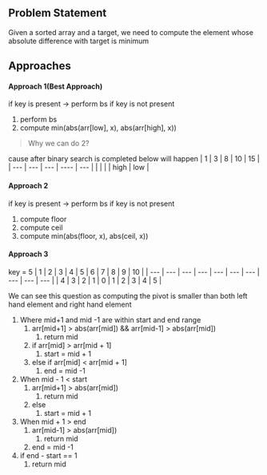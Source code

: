 ## Problem Statement
Given a sorted array and a target, we need to compute the element whose absolute difference with target is minimum

## Approaches
#### Approach 1(Best Approach)
if key is present -> perform bs
if key is not present
1) perform bs
2) compute min(abs(arr[low], x), abs(arr[high], x))
> Why we can do 2?

cause after binary search is completed below will happen
| 1   | 3   | 8   | 10   | 15  |
| --- | --- | --- | ---- | --- |
|     |     |     | high | low    |

#### Approach 2
if key is present -> perform bs
if key is not present
1) compute floor
2) compute ceil
3) compute min(abs(floor, x), abs(ceil, x))

#### Approach 3
key = 5
| 1   | 2   | 3   | 4   | 5   | 6   | 7   | 8   | 9   | 10  |
| --- | --- | --- | --- | --- | --- | --- | --- | --- | --- |
| 4   | 3   | 2   | 1   | 0   | 1   | 2   | 3   | 4   | 5   |

We can see this question as computing the pivot is smaller than both left hand element and right hand element
1) Where mid+1 and mid -1 are within start and end range
	1) arr[mid+1] > abs(arr[mid]) && arr[mid-1] > abs(arr[mid])
		1) return mid
	2) if arr[mid] > arr[mid + 1]
		1) start = mid + 1
	3) else if arr[mid] < arr[mid + 1]
		1) end = mid -1
2) When mid - 1 < start
	1) arr[mid+1] > abs(arr[mid])
		1) return mid
	2) else 
		1) start = mid + 1
3) When mid + 1 > end
	1) arr[mid-1] > abs(arr[mid])
		1) return mid
	2) end = mid -1
4) if end - start == 1
	1) return mid

